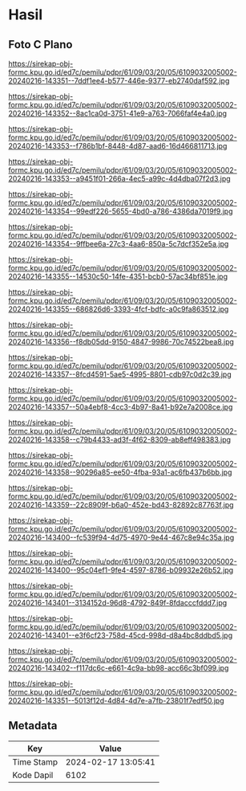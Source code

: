 # Hasil

## Foto C Plano

https://sirekap-obj-formc.kpu.go.id/ed7c/pemilu/pdpr/61/09/03/20/05/6109032005002-20240216-143351--7ddf1ee4-b577-446e-9377-eb2740daf592.jpg

https://sirekap-obj-formc.kpu.go.id/ed7c/pemilu/pdpr/61/09/03/20/05/6109032005002-20240216-143352--8ac1ca0d-3751-41e9-a763-7066faf4e4a0.jpg

https://sirekap-obj-formc.kpu.go.id/ed7c/pemilu/pdpr/61/09/03/20/05/6109032005002-20240216-143353--f786b1bf-8448-4d87-aad6-16d466811713.jpg

https://sirekap-obj-formc.kpu.go.id/ed7c/pemilu/pdpr/61/09/03/20/05/6109032005002-20240216-143353--a9451f01-266a-4ec5-a99c-4d4dba07f2d3.jpg

https://sirekap-obj-formc.kpu.go.id/ed7c/pemilu/pdpr/61/09/03/20/05/6109032005002-20240216-143354--99edf226-5655-4bd0-a786-4386da7019f9.jpg

https://sirekap-obj-formc.kpu.go.id/ed7c/pemilu/pdpr/61/09/03/20/05/6109032005002-20240216-143354--9ffbee6a-27c3-4aa6-850a-5c7dcf352e5a.jpg

https://sirekap-obj-formc.kpu.go.id/ed7c/pemilu/pdpr/61/09/03/20/05/6109032005002-20240216-143355--14530c50-14fe-4351-bcb0-57ac34bf851e.jpg

https://sirekap-obj-formc.kpu.go.id/ed7c/pemilu/pdpr/61/09/03/20/05/6109032005002-20240216-143355--686826d6-3393-4fcf-bdfc-a0c9fa863512.jpg

https://sirekap-obj-formc.kpu.go.id/ed7c/pemilu/pdpr/61/09/03/20/05/6109032005002-20240216-143356--f8db05dd-9150-4847-9986-70c74522bea8.jpg

https://sirekap-obj-formc.kpu.go.id/ed7c/pemilu/pdpr/61/09/03/20/05/6109032005002-20240216-143357--8fcd4591-5ae5-4995-8801-cdb97c0d2c39.jpg

https://sirekap-obj-formc.kpu.go.id/ed7c/pemilu/pdpr/61/09/03/20/05/6109032005002-20240216-143357--50a4ebf8-4cc3-4b97-8a41-b92e7a2008ce.jpg

https://sirekap-obj-formc.kpu.go.id/ed7c/pemilu/pdpr/61/09/03/20/05/6109032005002-20240216-143358--c79b4433-ad3f-4f62-8309-ab8eff498383.jpg

https://sirekap-obj-formc.kpu.go.id/ed7c/pemilu/pdpr/61/09/03/20/05/6109032005002-20240216-143358--90296a85-ee50-4fba-93a1-ac6fb437b6bb.jpg

https://sirekap-obj-formc.kpu.go.id/ed7c/pemilu/pdpr/61/09/03/20/05/6109032005002-20240216-143359--22c8909f-b6a0-452e-bd43-82892c87763f.jpg

https://sirekap-obj-formc.kpu.go.id/ed7c/pemilu/pdpr/61/09/03/20/05/6109032005002-20240216-143400--fc539f94-4d75-4970-9e44-467c8e94c35a.jpg

https://sirekap-obj-formc.kpu.go.id/ed7c/pemilu/pdpr/61/09/03/20/05/6109032005002-20240216-143400--95c04ef1-9fe4-4597-8786-b09932e26b52.jpg

https://sirekap-obj-formc.kpu.go.id/ed7c/pemilu/pdpr/61/09/03/20/05/6109032005002-20240216-143401--3134152d-96d8-4792-849f-8fdacccfddd7.jpg

https://sirekap-obj-formc.kpu.go.id/ed7c/pemilu/pdpr/61/09/03/20/05/6109032005002-20240216-143401--e3f6cf23-758d-45cd-998d-d8a4bc8ddbd5.jpg

https://sirekap-obj-formc.kpu.go.id/ed7c/pemilu/pdpr/61/09/03/20/05/6109032005002-20240216-143402--f117dc6c-e661-4c9a-bb98-acc66c3bf099.jpg

https://sirekap-obj-formc.kpu.go.id/ed7c/pemilu/pdpr/61/09/03/20/05/6109032005002-20240216-143351--5013f12d-4d84-4d7e-a7fb-23801f7edf50.jpg


## Metadata

| Key        | Value               |
| ---------- | ------------------- |
| Time Stamp | 2024-02-17 13:05:41 |
| Kode Dapil | 6102                |




